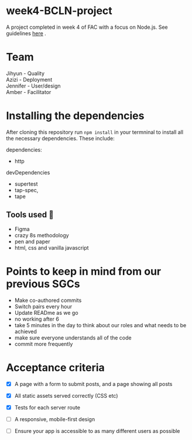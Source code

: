 # week4-BCLN-project
A project completed in week 4 of FAC with a focus on Node.js. See guidelines [here](https://founders-and-coders.gitbook.io/coursebook/curriculum/node/project) .

# Team 
Jihyun - Quality </br>
Azizi - Deployment </br>
Jennifer - User/design </br>
Amber - Facilitator

# Installing the dependencies 
After cloning this repository run `npm install` in your termninal to install all the necessary dependencies. These include: 

dependencies: 
   - http

devDependencies
   - supertest
   - tap-spec,
   - tape

## Tools used :wrench:
- Figma
- crazy 8s methodology
- pen and paper 
- html, css and vanilla javascript 

# Points to keep in mind from our previous SGCs
- Make co-authored commits
- Switch pairs every hour 
- Update READme as we go 
- no working after 6 
- take 5 minutes in the day to think about our roles and what needs to be achieved 
- make sure everyone understands all of the code
- commit more frequently 

# Acceptance criteria
- [x] A page with a form to submit posts, and a page showing all posts
- [x] All static assets served correctly (CSS etc)
- [x] Tests for each server route
- [ ] A responsive, mobile-first design
- [ ] Ensure your app is accessible to as many different users as possible


